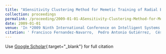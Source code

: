 ```yaml
---
title: "ASensitivity Clustering Method for Memetic Training of Radial Basis Function Neural Networks"
collection: proceedings
permalink: /proceeding/2009-01-01-ASensitivity-Clustering-Method-for-Memetic-Training-of-Radial-Basis-Function-Neural-Networks
date: 2009-01-01
venue: 'In *2009 Ninth International Conference on Intelligent Systems Design and Applications (ISDA09)*'
citation: ' Francisco Fernandez-Navarro,  Pedro Antonio Gutiérrez,  César Hervás-Martínez, &quot;ASensitivity Clustering Method for Memetic Training of Radial Basis Function Neural Networks.&quot; In *2009 Ninth International Conference on Intelligent Systems Design and Applications (ISDA09)*, 2009, pp.187--192.'
---
```

Use [Google Scholar](https://scholar.google.com/scholar?q=ASensitivity+Clustering+Method+for+Memetic+Training+of+Radial+Basis+Function+Neural+Networks){:target="_blank"} for full citation